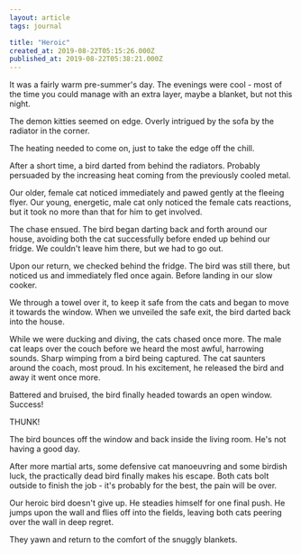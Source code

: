 ```yaml
---
layout: article
tags: journal

title: "Heroic"
created_at: 2019-08-22T05:15:26.000Z
published_at: 2019-08-22T05:38:21.000Z
---
```

It was a fairly warm pre-summer's day. The evenings were cool - most of the time you could manage with an extra layer, maybe a blanket, but not this night.

The demon kitties seemed on edge. Overly intrigued by the sofa by the radiator in the corner.

The heating needed to come on, just to take the edge off the chill.

After a short time, a bird darted from behind the radiators. Probably persuaded by the increasing heat coming from the previously cooled metal.

Our older, female cat noticed immediately and pawed gently at the fleeing flyer. Our young, energetic, male cat only noticed the female cats reactions, but it took no more than that for him to get involved.

The chase ensued. The bird began darting back and forth around our house, avoiding both the cat successfully before ended up behind our fridge. We couldn't leave him there, but we had to go out.

Upon our return, we checked behind the fridge. The bird was still there, but noticed us and immediately fled once again. Before landing in our slow cooker.

We through a towel over it, to keep it safe from the cats and began to move it towards the window. When we unveiled the safe exit, the bird darted back into the house.

While we were ducking and diving, the cats chased once more. The male cat leaps over the couch before we heard the most awful, harrowing sounds. Sharp wimping from a bird being captured. The cat saunters around the coach, most proud. In his excitement, he released the bird and away it went once more.

Battered and bruised, the bird finally headed towards an open window. Success!

THUNK!

The bird bounces off the window and back inside the living room. He's not having a good day.

After more martial arts, some defensive cat manoeuvring and some birdish luck, the practically dead bird finally makes his escape. Both cats bolt outside to finish the job - it's probably for the best, the pain will be over.

Our heroic bird doesn't give up. He steadies himself for one final push. He jumps upon the wall and flies off into the fields, leaving both cats peering over the wall in deep regret.

They yawn and return to the comfort of the snuggly blankets.
